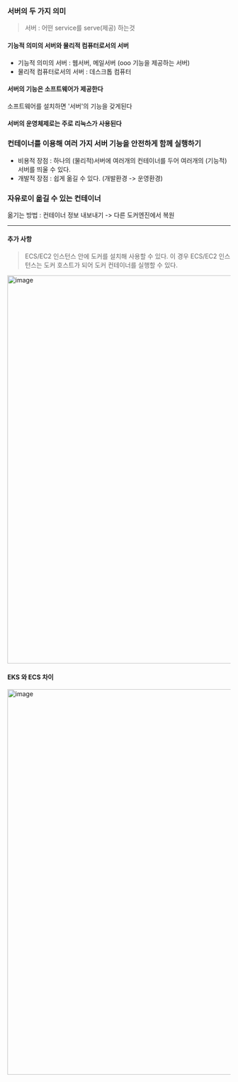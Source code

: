 ### 서버의 두 가지 의미

> 서버 : 어떤 service를 serve(제공) 하는것

#### 기능적 의미의 서버와 물리적 컴퓨터로서의 서버

- 기능적 의미의 서버 : 웹서버, 메일서버 (ooo 기능을 제공하는 서버)
- 물리적 컴퓨터로서의 서버 : 데스크톱 컴퓨터

#### 서버의 기능은 소프트웨어가 제공한다

소프트웨어를 설치하면 '서버'의 기능을 갖게된다

#### 서버의 운영체제로는 주로 리눅스가 사용된다

### 컨테이너를 이용해 여러 가지 서버 기능을 안전하게 함께 실행하기

- 비용적 장점 : 하나의 (물리적)서버에 여러개의 컨테이너를 두어 여러개의 (기능적)서버를 띄울 수 있다.
- 개발적 장점 : 쉽게 옮길 수 있다. (개발환경 -> 운영환경)

### 자유로이 옮길 수 있는 컨테이너

옮기는 방법 : 컨테이너 정보 내보내기 -> 다른 도커엔진에서 복원

-----
#### 추가 사항

> ECS/EC2 인스턴스 안에 도커를 설치해 사용할 수 있다. 이 경우 ECS/EC2 인스턴스는 도커 호스트가 되어 도커 컨테이너를 실행할 수 있다.
<img width="877" alt="image" src="https://github.com/user-attachments/assets/007dff91-f9d3-4229-851d-867b3df1bc9c">



#### EKS 와 ECS 차이
<img width="871" alt="image" src="https://github.com/user-attachments/assets/c5a81c55-d986-498b-925a-386e0cde70ff">
